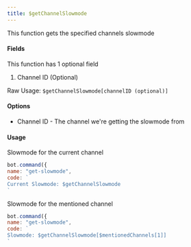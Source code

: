 ```yaml
---
title: $getChannelSlowmode
---
```


This function gets the specified channels slowmode

#### Fields

This function has 1 optional field

1. Channel ID \(Optional\)

Raw Usage: `$getChannelSlowmode[channelID (optional)]`

#### Options

* Channel ID - The channel we're getting the slowmode from

#### Usage

Slowmode for the current channel

```javascript
bot.command({
name: "get-slowmode",
code: `
Current Slowmode: $getChannelSlowmode
`
```

Slowmode for the mentioned channel

```javascript
bot.command({
name: "get-slowmode",
code: `
Slowmode: $getChannelSlowmode[$mentionedChannels[1]]
`
```

